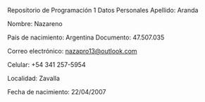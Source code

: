 Repositorio de Programación 1
Datos Personales
Apellido: Aranda

Nombre: Nazareno

País de nacimiento: Argentina
Documento: 47.507.035

Correo electrónico: nazapro13@outlook.com

Celular: +54 341 257-5954

Localidad: Zavalla

Fecha de nacimiento: 22/04/2007
